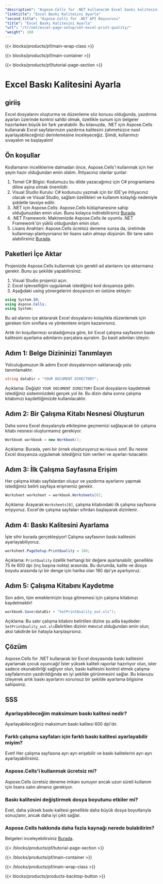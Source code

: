 ```yaml
---
"description": "Aspose.Cells for .NET kullanarak Excel baskı kalitesinin nasıl ayarlanacağını adım adım kılavuzumuzla öğrenin. Daha iyi baskı sonuçları için basit kodlama teknikleri."
"linktitle": "Excel Baskı Kalitesini Ayarla"
"second_title": "Aspose.Cells for .NET API Başvurusu"
"title": "Excel Baskı Kalitesini Ayarla"
"url": "/tr/net/excel-page-setup/set-excel-print-quality/"
"weight": 160
---
```


{{< blocks/products/pf/main-wrap-class >}}

{{< blocks/products/pf/main-container >}}

{{< blocks/products/pf/tutorial-page-section >}}

# Excel Baskı Kalitesini Ayarla

## giriiş

Excel dosyalarını oluşturma ve düzenleme söz konusu olduğunda, yazdırma ayarları üzerinde kontrol sahibi olmak, özellikle sunum için belgeler hazırlarken büyük bir fark yaratabilir. Bu kılavuzda, .NET için Aspose.Cells kullanarak Excel sayfalarınızın yazdırma kalitesini zahmetsizce nasıl ayarlayabileceğinizi derinlemesine inceleyeceğiz. Şimdi, kollarımızı sıvayalım ve başlayalım!

## Ön koşullar

Kodlamanın inceliklerine dalmadan önce, Aspose.Cells'i kullanmak için her şeyin hazır olduğundan emin olalım. İhtiyacınız olanlar şunlar:

1. Temel C# Bilgisi: Kodumuzu bu dilde yazacağımız için C# programlama diline aşina olmak önemlidir.
2. Visual Studio Kurulu: C# kodunuzu yazmak için bir IDE'ye ihtiyacınız olacak ve Visual Studio, sağlam özellikleri ve kullanım kolaylığı nedeniyle şiddetle tavsiye edilir.
3. .NET için Aspose.Cells: Aspose.Cells kütüphanesine sahip olduğunuzdan emin olun. Bunu kolayca indirebilirsiniz [Burada](https://releases.aspose.com/cells/net/).
4. .NET Framework: Makinenizde Aspose.Cells ile uyumlu .NET Framework'ün yüklü olduğundan emin olun.
5. Lisans Anahtarı: Aspose.Cells ücretsiz deneme sunsa da, üretimde kullanmayı planlıyorsanız bir lisans satın almayı düşünün. Bir tane satın alabilirsiniz [Burada](https://purchase.aspose.com/buy).

## Paketleri İçe Aktar

Projenizde Aspose.Cells kullanmak için gerekli ad alanlarını içe aktarmanız gerekir. Bunu şu şekilde yapabilirsiniz:

1. Visual Studio projenizi açın.
2. Excel işlevselliğini uygulamak istediğiniz kod dosyanıza gidin.
3. Aşağıdaki using yönergelerini dosyanızın en üstüne ekleyin:

```csharp
using System.IO;
using Aspose.Cells;
using System;
```

Bu ad alanını içe aktararak Excel dosyalarını kolaylıkla düzenlemek için gereken tüm sınıflara ve yöntemlere erişim kazanırsınız.

Artık ön koşullarımızı sıraladığımıza göre, bir Excel çalışma sayfasının baskı kalitesini ayarlama adımlarını parçalara ayıralım. Şu basit adımları izleyin:

## Adım 1: Belge Dizininizi Tanımlayın

Yolculuğumuzun ilk adımı Excel dosyalarınızın saklanacağı yolu tanımlamaktır. 

```csharp
string dataDir = "YOUR DOCUMENT DIRECTORY";
```

Açıklama: Değiştir `YOUR DOCUMENT DIRECTORY` Excel dosyalarını kaydetmek istediğiniz sisteminizdeki gerçek yol ile. Bu dizin daha sonra çalışma kitabımızı kaydettiğimizde kullanılacaktır.

## Adım 2: Bir Çalışma Kitabı Nesnesi Oluşturun

Daha sonra Excel dosyalarıyla etkileşime geçmemizi sağlayacak bir çalışma kitabı nesnesi oluşturmamız gerekiyor.

```csharp
Workbook workbook = new Workbook();
```

Açıklama: Burada, yeni bir örnek oluşturuyoruz `Workbook` sınıf. Bu nesne Excel dosyanıza uygulamak istediğiniz tüm verileri ve ayarları tutacaktır.

## Adım 3: İlk Çalışma Sayfasına Erişim

Her çalışma kitabı sayfalardan oluşur ve yazdırma ayarlarını yapmak istediğimiz belirli sayfaya erişmemiz gerekir.

```csharp
Worksheet worksheet = workbook.Worksheets[0];
```

Açıklama: Arayarak `Worksheets[0]`, çalışma kitabındaki ilk çalışma sayfasına erişiyoruz. Excel'de çalışma sayfaları sıfırdan başlayarak dizinlenir.

## Adım 4: Baskı Kalitesini Ayarlama

İşte sihir burada gerçekleşiyor! Çalışma sayfasının baskı kalitesini ayarlayabiliyoruz.

```csharp
worksheet.PageSetup.PrintQuality = 180;
```

Açıklama: `PrintQuality` özellik herhangi bir değere ayarlanabilir, genellikle 75 ile 600 dpi (inç başına nokta) arasında. Bu durumda, kalite ve dosya boyutu arasında iyi bir denge için harika olan 180 dpi'ye ayarlıyoruz.

## Adım 5: Çalışma Kitabını Kaydetme

Son adım, tüm emeklerinizin boşa gitmemesi için çalışma kitabınızı kaydetmektir!

```csharp
workbook.Save(dataDir + "SetPrintQuality_out.xls");
```

Açıklama: Bu satır çalışma kitabını belirtilen dizine şu adla kaydeder: `SetPrintQuality_out.xls`Belirtilen dizinin mevcut olduğundan emin olun; aksi takdirde bir hatayla karşılaşırsınız.

## Çözüm

Aspose.Cells for .NET kullanarak bir Excel dosyasında baskı kalitesini ayarlamak çocuk oyuncağı! İster yüksek kaliteli raporlar hazırlıyor olun, ister sadece okunabilirliği sağlıyor olun, baskı kalitesini kontrol etmek çalışma sayfalarınızın yazdırıldığında en iyi şekilde görünmesini sağlar. Bu kılavuzu izleyerek artık baskı ayarlarını sorunsuz bir şekilde ayarlama bilgisine sahipsiniz.

## SSS

### Ayarlayabileceğim maksimum baskı kalitesi nedir?  
Ayarlayabileceğiniz maksimum baskı kalitesi 600 dpi'dır.

### Farklı çalışma sayfaları için farklı baskı kalitesi ayarlayabilir miyim?  
Evet! Her çalışma sayfasına ayrı ayrı erişebilir ve baskı kalitelerini ayrı ayrı ayarlayabilirsiniz.

### Aspose.Cells'i kullanmak ücretsiz mi?  
Aspose.Cells ücretsiz deneme imkanı sunuyor ancak uzun süreli kullanım için lisans satın almanız gerekiyor.

### Baskı kalitesini değiştirmek dosya boyutunu etkiler mi?  
Evet, daha yüksek baskı kalitesi genellikle daha büyük dosya boyutlarıyla sonuçlanır, ancak daha iyi çıktı sağlar.

### Aspose.Cells hakkında daha fazla kaynağı nerede bulabilirim?  
Belgeleri inceleyebilirsiniz [Burada](https://reference.aspose.com/cells/net/).

{{< /blocks/products/pf/tutorial-page-section >}}

{{< /blocks/products/pf/main-container >}}

{{< /blocks/products/pf/main-wrap-class >}}

{{< blocks/products/products-backtop-button >}}
